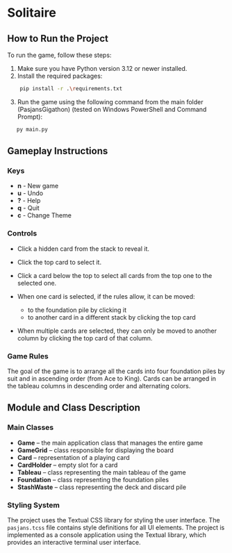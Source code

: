 # Solitaire

## How to Run the Project

To run the game, follow these steps:

1. Make sure you have Python version 3.12 or newer installed.
2. Install the required packages:

```bash
    pip install -r .\requirements.txt
```

3. Run the game using the following command from the main folder (PasjansGigathon) (tested on Windows PowerShell and Command Prompt):

```bash
   py main.py
```

## Gameplay Instructions

### Keys

* **n** - New game
* **u** - Undo
* **?** - Help
* **q** - Quit
* **c** - Change Theme

### Controls

* Click a hidden card from the stack to reveal it.
* Click the top card to select it.
* Click a card below the top to select all cards from the top one to the selected one.
* When one card is selected, if the rules allow, it can be moved:

  * to the foundation pile by clicking it
  * to another card in a different stack by clicking the top card
* When multiple cards are selected, they can only be moved to another column by clicking the top card of that column.

### Game Rules

The goal of the game is to arrange all the cards into four foundation piles by suit and in ascending order (from Ace to King).
Cards can be arranged in the tableau columns in descending order and alternating colors.

## Module and Class Description

### Main Classes

* **Game** – the main application class that manages the entire game
* **GameGrid** – class responsible for displaying the board
* **Card** – representation of a playing card
* **CardHolder** – empty slot for a card
* **Tableau** – class representing the main tableau of the game
* **Foundation** – class representing the foundation piles
* **StashWaste** – class representing the deck and discard pile

### Styling System

The project uses the Textual CSS library for styling the user interface. The `pasjans.tcss` file contains style definitions for all UI elements.
The project is implemented as a console application using the Textual library, which provides an interactive terminal user interface.